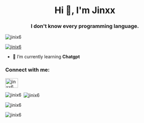 <h1 align="center">Hi 👋, I'm Jinxx</h1>
<h3 align="center">I don't know every programming language.</h3>

<p align="left"> <img src="https://komarev.com/ghpvc/?username=jinix6&label=Profile%20views&color=0e75b6&style=flat" alt="jinix6" /> </p>

<p align="left"> <a href="https://github.com/ryo-ma/github-profile-trophy"><img src="https://github-profile-trophy.vercel.app/?username=jinix6" alt="jinix6" /></a> </p>

- 🌱 I’m currently learning **Chatgpt**

<h3 align="left">Connect with me:</h3>
<p align="left">
<a href="https://instagram.com/jinxx6_6" target="blank"><img align="center" src="https://raw.githubusercontent.com/rahuldkjain/github-profile-readme-generator/master/src/images/icons/Social/instagram.svg" alt="jinxx6_6" height="30" width="40" /></a>
</p>

<p><img align="left" src="https://github-readme-stats.vercel.app/api/top-langs?username=jinix6&show_icons=true&locale=en&layout=compact" alt="jinix6" /></p>

<p>&nbsp;<img align="center" src="https://github-readme-stats.vercel.app/api?username=jinix6&show_icons=true&locale=en" alt="jinix6" /></p>

<p><img align="center" src="https://github-readme-streak-stats.herokuapp.com/?user=jinix6&" alt="jinix6" /></p>



<p><img align="center" src="https://raw.githubusercontent.com/Tarikul-Islam-Anik/Telegram-Animated-Emojis/main/Smileys/Alien%20Monster.webp" alt="jinix6" /></p>
